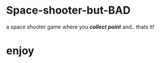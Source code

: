 # Space-shooter-but-BAD
a space shooter game where you ***collect point*** and.. thats it!





 # enjoy
